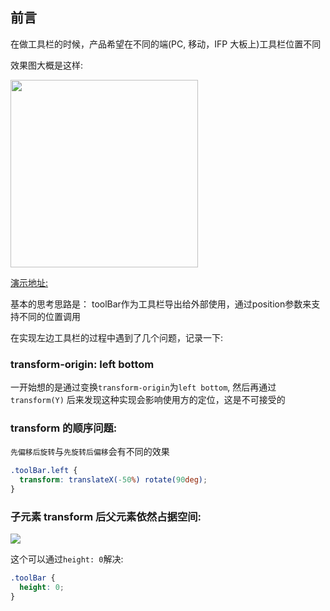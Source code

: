 ## 前言

在做工具栏的时候，产品希望在不同的端(PC, 移动，IFP 大板上)工具栏位置不同

效果图大概是这样:

<img src="https://cdn.jsdelivr.net/gh/chenxiaoyao6228/cloudimg@main/2023/transform-all-direction.png" height="300"/>


[演示地址:](./_demo/transform/index.html)


基本的思考思路是： toolBar作为工具栏导出给外部使用，通过position参数来支持不同的位置调用


在实现左边工具栏的过程中遇到了几个问题，记录一下:

### transform-origin: left bottom

一开始想的是通过变换`transform-origin`为`left bottom`, 然后再通过`transform(Y)` 后来发现这种实现会影响使用方的定位，这是不可接受的

### transform 的顺序问题:
`先偏移后旋转`与`先旋转后偏移`会有不同的效果
```css
.toolBar.left {
  transform: translateX(-50%) rotate(90deg);
}
```

### 子元素 transform 后父元素依然占据空间:

![](https://cdn.jsdelivr.net/gh/chenxiaoyao6228/cloudimg@main/2023/transform-left.png)

这个可以通过`height: 0`解决:

```css
.toolBar {
  height: 0;
}
```
